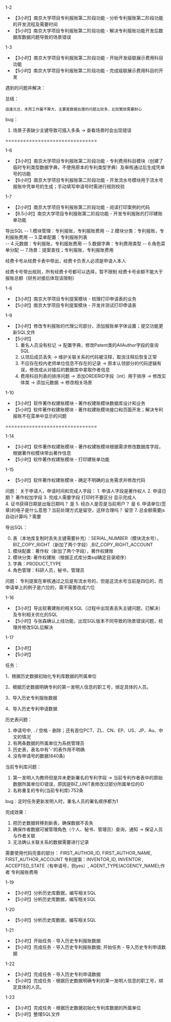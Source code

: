 1-2

- 【3小时】南京大学项目专利报账第二阶段功能 - 分析专利报账第二阶段功能的开发流程及需要时间
- 【5小时】南京大学项目专利报账第二阶段功能 - 解决专利报账功能开发后数据库数据问题导致的场景错误

1-3

- 【3小时】南京大学项目专利报账第二阶段功能 - 开始开发级联展示费用科目功能
- 【5小时】南京大学项目专利报账第二阶段功能 - 完成级联展示费用科目的开发


遇到的问题并解决：


总结：

    适逢元旦，本周工作量不算大，主要是数据处理的问题比较多，比较繁琐需要耐心


bug：

1. 场景子表缺少主键导致可插入多条 -> 查看场景时会出现错误


===============================

1-6

- 【3小时】南京大学项目专利报账第二阶段功能 - 专利费用科目模块（创建了临时专利类型数据字典，不使用原本的专利类型字典）及审核通过后生成凭单号的功能
- 【6小时】南京大学项目专利报账第二阶段功能 - 开发流水号模块用于流水号报账中凭单号的生成；手动填写申请号时需进行规则校验

1-7

- 【2小时】南京大学项目专利报账第二阶段功能 - 阅读打印案例的代码
- 【6.5小时】南京大学项目专利报账第二阶段功能 - 开发专利报账的打印建账单功能

导出SQL
-- 1.模块管理：专利报账，专利报账费用
-- 2.模块分类：专利报账，专利报账费用
-- 3.菜单配置：专利报账列表    
-- 4.元数据：专利报账，专利报账费用
-- 5.数据字典：专利费用类型
-- 6.角色菜单分配
-- 7.场景：提案查找；专利报账，专利报账费用

经费卡号从经费卡表中带出，经费卡负责人必须是申请人本人

经费卡号带出规则，所有经费卡号都可以选择，暂不限制
经费卡号余额不能大于报账总额（财务对接后体现该限制）

1-8

- 【3小时】南京大学项目专利提案模块 - 梳理打印申请表的业务
- 【5小时】南京大学项目专利提案模块 - 开发并测试打印申请表

1-9

- 【3小时】修改专利报账的代理公司部分，添加报账单字体设置；提交功能更新SQL文件
- 【5小时】
    1. 重名人员没有标记 -> 配置字典，修改Patent类的AllAuthor字段的查询SQL
    2. 认领后成员丢失 -> 维护关联关系的代码被注释，取消注释后恢复正常
    3. 不应存在校内老师单位信息不存在的记录 -> 原本认领部分的代码逻辑有误，修改成从对接后的数据库中拿取作者信息
    4. 费用科目列表的排序问题 -> 添加ORDERID字段（int）用于排序 -> 修改实体类 -> 添加元数据 -> 修改相关场景 

1-10

- 【3小时】软件著作权建账模块 - 著作权建账模块数据库设计和业务
- 【5小时】软件著作权建账模块 - 著作权建账模块接口和页面开发；解决专利报账不在菜单中显示的问题

===============================

1-14

- 【3小时】软件著作权建账模块 - 著作权建账模块根据需求修改数据库字段，根据著作权模块带出著作信息
- 【5小时】软件著作权建账模块 - 打印建账单功能

1-15

- 【5小时】软件著作权建账模块 - 确定不明确的业务需求并修改代码

问题：
    关于申请人，申请时间和完成人字段：
    1. 申请人字段是著作权人 
    2. 申请日期？  著作权加字段
    3. 完成人需要字段 打印时不要区分 显示完成人  
    4. 证书获得日期是出版日期吗？ 是
    5. 经办人是否是当前用户？ 是
    6. 申请单位(签章)的电子是什么意思？当前处理方式是留空，这样合理吗？ 留空
    7. 总金额需要js自动计算吗？需要

导出SQL：

0. 表（本地库复制时丢失主键需要补充）：SERIAL_NUMBER（模块流水号），BIZ_COPY_RIGHT（新加了两个字段）,BIZ_COPY_RIGHT_ACCOUNT
1. 模块配置：著作权（新加了两个字段），著作权建账
2. 模块分类: 著作权建账（根据正式库分类sql确定目录顺序）
3. 字典：PRODUCT_TYPE
6. 角色管理：科研人员，秘书，管理员


问题：
    专利提案在审核通过之后是有流水号的，但是这流水号当前是四位的，而申请单上的例子是六位的，需不需要改成六位

1-16

- 【3小时】导出软著建账的相关SQL（过程中出现表丢失主键问题，已解决）及专利相关优化的SQL
- 【5小时】与张森确认上线功能，出现SQL版本不同导致的场景错误问题，梳理并修改SQL后解决

1-17

- 【3小时】
- 【5小时】

任务：

1、根据历史数据初始化专利库数据的所属单位

2、根据历史数据明确专利的第一发明人信息的职工号，绑定具体的人员。

3、导入历史专利报账数据

4、导入历史专利申请数据

历史表问题：
1. 申请号中, . / 空格 - 删除；还有首位PCT、ZL、CN、EP、US、JP、Au、中文的情况
2. 有两条数据的所属单位为系统管理员
3. 历史表，表名中有'-'的表作用不明确
4. 没有申请号的数据(640条)

当前专利库问题：
1. 第一发明人为教师但是并未更新署名的专利字段 -> 当前专利作者表中的原始数据所属单位ID错误，原因是BIZ_UNIT表修改过部分所属单位的ID
2. 名称重复的专利(当前专利库) 752条

bug：定时任务更新发明人时，重名人员的署名顺序都为1

完成效果：
1. 把历史数据转移到新表，确保数据不丢失
2. 确保作者数据可被管理角色（个人、秘书、管理员）查询，通知 -> 保证人员与作者关联
3. 无法确认关联关系的数据需要进行记录


需要使用代码完善的部分：
FIRST_AUTHOR_ID, FIRST_AUTHOR_NAME, FIRST_AUTHOR_ACCOUNT
专利提案：INVENTOR_ID, INVENTOR , ACCEPTED_STATE（有申请号，则yes）, AGENT_TYPE(ACGENCY_NAME);作者
专利报账费用

1-19

- 【3小时】分析历史库数据，编写相关SQL
- 【5小时】分析历史库数据，编写相关SQL

1-20

- 【5小时】分析历史库数据，编写相关SQL

1-21

- 【3小时】开始任务 - 导入历史专利报账数据
- 【5小时】完成任务 - 导入历史专利报账数据; 开始任务 - 导入历史专利申请数据

1-22

- 【3小时】完成任务 - 导入历史专利申请数据
- 【5小时】完成任务 - 根据历史数据明确专利的第一发明人信息的职工号，绑定具体的人员。

1-23

- 【3小时】完成任务 - 根据历史数据初始化专利库数据的所属单位
- 【5小时】整理SQL文件